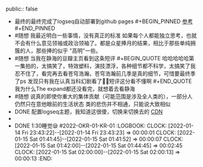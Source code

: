 public:: false

- 最终的最终完成了logseq自动部署到github pages 
  #+BEGIN_PINNED
  [参考](https://github.com/pengx17/logseq-publish)
  #+END_PINNED
- #随想 我最近明白一些事情，没有真正的标准
  如果每个人都能独立思考，也就不会有什么意见领袖或政治领袖了。都是众星捧月的结果，相比于那些单纯拥簇的人，那些捧的似乎 "高明"一些。
- #随想 当我在静海的豆瓣主页看到这条短评 
  #+BEGIN_QUOTE
  哈哈哈哈哈第一集拍的，太搞笑了，特效塑料，演技漂浮，各种细节都不科学，太搞笑了我忍不住了，看完再去看苍穹浩瀚，苍穹浩瀚前几季是真的细节，可惜要最终季了ps 发现只有我在认真当科幻剧看了👊🏻短评这分看不懂啊
  #+END_QUOTE 
  我为什么The expand都还没看完，就想着去看静海
- #随想 说真的即使你重大的集体贡献（可能范围是涉及全人类的），一部分人仍然只在意他眼前的生活状态
  类的悲伤并不相通，只能说大致相似
- DONE 配置logseq主题，我知道这很傻，切换来切换去的 [CDN](https://zh.wikipedia.org/wiki/內容傳遞網路)
-
- DONE 1:30睡觉😪 #2022-OKR-01-KR-01
  :LOGBOOK:
  CLOCK: [2022-01-14 Fri 23:43:22]--[2022-01-14 Fri 23:43:23] =>  00:00:01
  CLOCK: [2022-01-15 Sat 01:41:45]--[2022-01-15 Sat 01:41:52] =>  00:00:07
  CLOCK: [2022-01-15 Sat 01:42:00]--[2022-01-15 Sat 01:44:45] =>  00:02:45
  CLOCK: [2022-01-15 Sat 02:00:00]--[2022-01-15 Sat 02:00:13] =>  00:00:13
  :END: